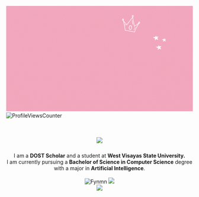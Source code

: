 

![Fynmn's Header](https://github.com/Fynmn/.github-images/blob/main/header-gif.gif?raw=true)
![ProfileViewsCounter](https://komarev.com/ghpvc/?username=Fynmn&color=f2a8be)
<h1 align="center">
    <img src="https://readme-typing-svg.herokuapp.com?font=Press+Start+2P&duration=3000&color=C98895&center=true&vCenter=true&lines=What's+poppin'%3F;My+name's+Natalie!;Welcome+to+my+page!">
</h1>


<div align="center">
I am a <b>DOST Scholar</b> and a student at <b>West Visayas State University.</b> <br>I am currently pursuing a <b>Bachelor of Science in Computer Science</b> degree with a major in <b>Artificial Intelligence</b>.
</div>

<br>

<div align="center">
<span align="center">
    <img width="400" src="https://github-readme-stats.vercel.app/api?username=Fynmn&theme=synthwave&count_private=true&include_all_commits=true" alt="Fynmn" />
    <img width="400" src="https://github-readme-streak-stats.herokuapp.com/?user=Fynmn&theme=synthwave" />
</span>
</div>
<div align="center">
   <img width="380" src="https://github-readme-stats.vercel.app/api/top-langs/?username=Fynmn&theme=synthwave&layout=compact&langs_count=15" />
</div>
